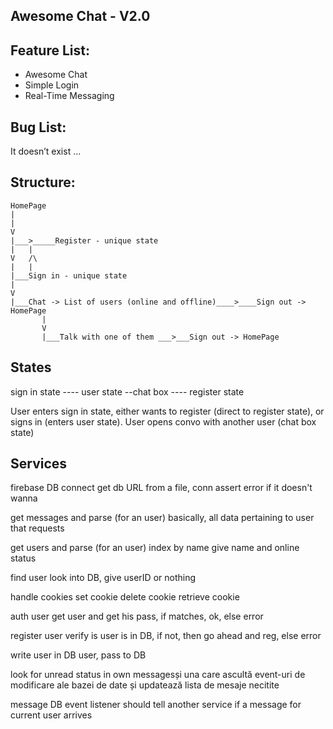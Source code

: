 Awesome Chat - V2.0
-------

Feature List:
-------
- Awesome Chat
- Simple Login
- Real-Time Messaging


Bug List:
-------
It doesn’t exist … 

Structure:
-------
	HomePage
	|
	|
	V
	|___>_____Register - unique state
	|	|
	V   /\
	|   |
	|___Sign in - unique state
	|
	V
	|___Chat -> List of users (online and offline)____>____Sign out -> HomePage
	       |
	       V
	       |___Talk with one of them ___>___Sign out -> HomePage




States
-------


sign in state ---- user state
			--chat box
	         ---- register state

User enters sign in state, either wants to register (direct to register state), or signs in (enters user state). User opens convo with another user (chat box state)



Services
--------

firebase DB connect
	get db URL from a file, conn
	assert error if it doesn't wanna

get messages and parse (for an user)
	basically, all data pertaining to user that requests

get users and parse (for an user)
	index by name
	give name and online status


find user
	look into DB, give userID or nothing

handle cookies
	set cookie
	delete cookie
	retrieve cookie

auth user
	get user and get his pass, if matches, ok, else error

register user
	verify is user is in DB, if not, then go ahead and reg, else error

write user in DB
	user, pass to DB

look for unread status in own messagesși una care ascultă event-uri de modificare ale bazei de date și updatează lista de mesaje necitite

message DB event listener
	should tell another service if a message for current user arrives
